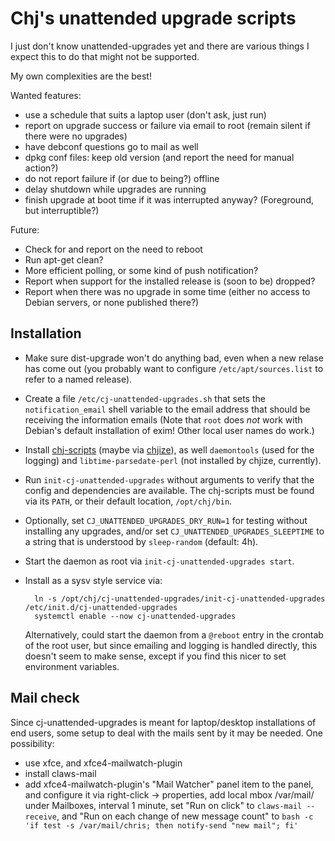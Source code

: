 # Chj's unattended upgrade scripts

I just don't know unattended-upgrades yet and there are various things I expect this to do that might not be supported.

My own complexities are the best!

Wanted features:

- use a schedule that suits a laptop user (don't ask, just run)
- report on upgrade success or failure via email to root (remain silent if there were no upgrades)
- have debconf questions go to mail as well
- dpkg conf files: keep old version (and report the need for manual action?)
- do not report failure if (or due to being?) offline
- delay shutdown while upgrades are running
- finish upgrade at boot time if it was interrupted anyway? (Foreground, but interruptible?)

Future:

- Check for and report on the need to reboot
- Run apt-get clean?
- More efficient polling, or some kind of push notification?
- Report when support for the installed release is (soon to be) dropped?
- Report when there was no upgrade in some time (either no access to Debian servers, or none published there?)

## Installation

* Make sure dist-upgrade won't do anything bad, even when a new relase
  has come out (you probably want to configure `/etc/apt/sources.list`
  to refer to a named release).

* Create a file `/etc/cj-unattended-upgrades.sh` that sets the
  `notification_email` shell variable to the email address that should
  be receiving the information emails (Note that `root` does *not*
  work with Debian's default installation of exim! Other local user
  names do work.)

* Install [chj-scripts](https://github.com/pflanze/chj-scripts.git)
  (maybe via [chjize](https://github.com/pflanze/chjize)), as well
  `daemontools` (used for the logging) and `libtime-parsedate-perl`
  (not installed by chjize, currently).

* Run `init-cj-unattended-upgrades` without arguments to verify
  that the config and dependencies are available.
  The chj-scripts must be found via its `PATH`, or their default
  location, `/opt/chj/bin`.

* Optionally, set `CJ_UNATTENDED_UPGRADES_DRY_RUN=1` for testing
  without installing any upgrades, and/or set
  `CJ_UNATTENDED_UPGRADES_SLEEPTIME` to a string that is understood by
  `sleep-random` (default: 4h).

* Start the daemon as root via `init-cj-unattended-upgrades start`.

* Install as a sysv style service via:

        ln -s /opt/chj/cj-unattended-upgrades/init-cj-unattended-upgrades /etc/init.d/cj-unattended-upgrades
        systemctl enable --now cj-unattended-upgrades

  Alternatively, could start the daemon from a `@reboot` entry in the
  crontab of the root user, but since emailing and logging is handled
  directly, this doesn't seem to make sense, except if you find this
  nicer to set environment variables.

## Mail check

Since cj-unattended-upgrades is meant for laptop/desktop installations
of end users, some setup to deal with the mails sent by it may be
needed. One possibility:

- use xfce, and xfce4-mailwatch-plugin
- install claws-mail
- add xfce4-mailwatch-plugin's "Mail Watcher" panel item to the panel, and configure it via right-click -> properties, add local mbox /var/mail/<username> under Mailboxes, interval 1 minute, set "Run on click" to `claws-mail --receive`, and "Run on each change of new message count" to `bash -c 'if test -s /var/mail/chris; then notify-send "new mail"; fi'`

